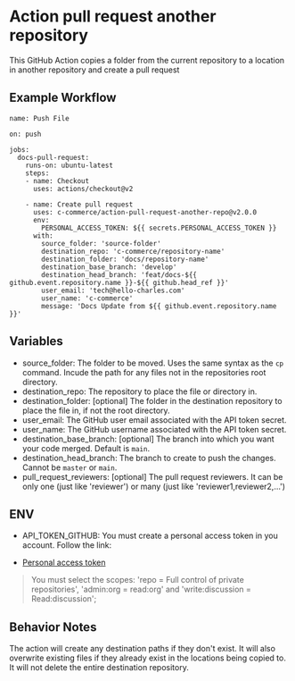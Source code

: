 # Action pull request another repository 
This GitHub Action copies a folder from the current repository to a location in another repository and create a pull request

## Example Workflow
    name: Push File

    on: push

    jobs:
      docs-pull-request:
        runs-on: ubuntu-latest
        steps:
        - name: Checkout
          uses: actions/checkout@v2

        - name: Create pull request
          uses: c-commerce/action-pull-request-another-repo@v2.0.0
          env:
            PERSONAL_ACCESS_TOKEN: ${{ secrets.PERSONAL_ACCESS_TOKEN }}
          with:
            source_folder: 'source-folder'
            destination_repo: 'c-commerce/repository-name'
            destination_folder: 'docs/repository-name'
            destination_base_branch: 'develop'
            destination_head_branch: 'feat/docs-${{ github.event.repository.name }}-${{ github.head_ref }}'
            user_email: 'tech@hello-charles.com'
            user_name: 'c-commerce'
            message: 'Docs Update from ${{ github.event.repository.name }}'

## Variables
* source_folder: The folder to be moved. Uses the same syntax as the `cp` command. Incude the path for any files not in the repositories root directory.
* destination_repo: The repository to place the file or directory in.
* destination_folder: [optional] The folder in the destination repository to place the file in, if not the root directory.
* user_email: The GitHub user email associated with the API token secret.
* user_name: The GitHub username associated with the API token secret.
* destination_base_branch: [optional] The branch into which you want your code merged. Default is `main`.
* destination_head_branch: The branch to create to push the changes. Cannot be `master` or `main`.
* pull_request_reviewers: [optional] The pull request reviewers. It can be only one (just like 'reviewer') or many (just like 'reviewer1,reviewer2,...')

## ENV
* API_TOKEN_GITHUB: You must create a personal access token in you account. Follow the link:
- [Personal access token](https://docs.github.com/en/free-pro-team@latest/github/authenticating-to-github/creating-a-personal-access-token)

> You must select the scopes: 'repo = Full control of private repositories', 'admin:org = read:org' and 'write:discussion = Read:discussion'; 


## Behavior Notes
The action will create any destination paths if they don't exist. It will also overwrite existing files if they already exist in the locations being copied to. It will not delete the entire destination repository.
